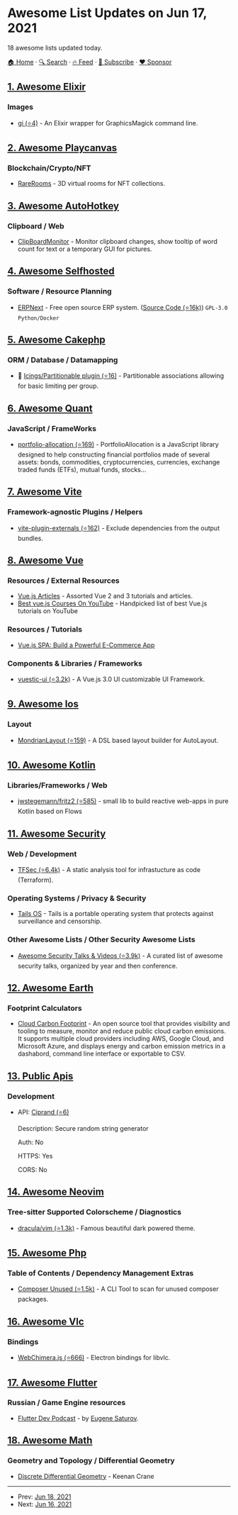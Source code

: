 # Awesome List Updates on Jun 17, 2021

18 awesome lists updated today.

[🏠 Home](/README.md) · [🔍 Search](https://www.trackawesomelist.com/search/) · [🔥 Feed](https://www.trackawesomelist.com/rss.xml) · [📮 Subscribe](https://trackawesomelist.us17.list-manage.com/subscribe?u=d2f0117aa829c83a63ec63c2f&id=36a103854c) · [❤️  Sponsor](https://github.com/sponsors/theowenyoung)



## [1. Awesome Elixir](/content/h4cc/awesome-elixir/README.md)

### Images

*   [gi (⭐4)](https://github.com/LangPham/gi) - An Elixir wrapper for GraphicsMagick command line.

## [2. Awesome Playcanvas](/content/playcanvas/awesome-playcanvas/README.md)

### Blockchain/Crypto/NFT

*   [RareRooms](https://www.rarerooms.io/) - 3D virtual rooms for NFT collections.

## [3. Awesome AutoHotkey](/content/ahkscript/awesome-AutoHotkey/README.md)

### Clipboard / Web

*   [ClipBoardMonitor](https://github.com/536/my-startup-ahk-scripts/blob/master/startup/ClipBoardMonitor/ClipBoardMonitor.ahk) - Monitor clipboard changes, show  tooltip of word count for text or a temporary GUI for pictures.

## [4. Awesome Selfhosted](/content/awesome-selfhosted/awesome-selfhosted/README.md)

### Software / Resource Planning

*   [ERPNext](https://erpnext.com) - Free open source ERP system. ([Source Code (⭐16k)](https://github.com/frappe/erpnext)) `GPL-3.0` `Python/Docker`

## [5. Awesome Cakephp](/content/FriendsOfCake/awesome-cakephp/README.md)

### ORM / Database / Datamapping

*   🍰 [Icings/Partitionable plugin (⭐16)](https://github.com/icings/partitionable) - Partitionable associations allowing for basic limiting per group.

## [6. Awesome Quant](/content/wilsonfreitas/awesome-quant/README.md)

### JavaScript / FrameWorks

*   [portfolio-allocation (⭐169)](https://github.com/lequant40/portfolio_allocation_js) - PortfolioAllocation is a JavaScript library designed to help constructing financial portfolios made of several assets: bonds, commodities, cryptocurrencies, currencies, exchange traded funds (ETFs), mutual funds, stocks...

## [7. Awesome Vite](/content/vitejs/awesome-vite/README.md)

### Framework-agnostic Plugins / Helpers

*   [vite-plugin-externals (⭐162)](https://github.com/crcong/vite-plugin-externals) - Exclude dependencies from the output bundles.

## [8. Awesome Vue](/content/vuejs/awesome-vue/README.md)

### Resources / External Resources

*   [Vue.js Articles](https://thewebdev.info/category/javascript/vue/) - Assorted Vue 2 and 3 tutorials and articles.
*   [Best vue.js Courses On YouTube](https://www.nbshare.io/blog/best-vue-js-courses-on-youtube/) - Handpicked list of best Vue.js tutorials on YouTube

### Resources / Tutorials

*   [Vue.js SPA: Build a Powerful E-Commerce App](https://snipcart.com/blog/building-a-vuejs-spa)

### Components & Libraries / Frameworks

*   [vuestic-ui (⭐3.2k)](https://github.com/epicmaxco/vuestic-ui) - A Vue.js 3.0 UI customizable UI Framework.

## [9. Awesome Ios](/content/vsouza/awesome-ios/README.md)

### Layout

*   [MondrianLayout (⭐159)](https://github.com/muukii/MondrianLayout) - A DSL based layout builder for AutoLayout.

## [10. Awesome Kotlin](/content/KotlinBy/awesome-kotlin/README.md)

### Libraries/Frameworks / Web

*   [jwstegemann/fritz2 (⭐585)](https://github.com/jwstegemann/fritz2) - small lib to build reactive web-apps in pure Kotlin based on Flows

## [11. Awesome Security](/content/sbilly/awesome-security/README.md)

### Web / Development

*   [TFSec (⭐6.4k)](https://github.com/tfsec/tfsec/) - A static analysis tool for infrastucture as code (Terraform).

### Operating Systems / Privacy & Security

*   [Tails OS](https://tails.boum.org/) - Tails is a portable operating system that protects against surveillance and censorship.

### Other Awesome Lists / Other Security Awesome Lists

*   [Awesome Security Talks & Videos (⭐3.9k)](https://github.com/PaulSec/awesome-sec-talks) - A curated list of awesome security talks, organized by year and then conference.

## [12. Awesome Earth](/content/philsturgeon/awesome-earth/README.md)

### Footprint Calculators

*   [Cloud Carbon Footprint](https://www.cloudcarbonfootprint.org/) - An open source tool that provides visibility and tooling to measure, monitor and reduce public cloud carbon emissions. It supports multiple cloud providers including AWS, Google Cloud, and Microsoft Azure, and displays energy and carbon emission metrics in a dashabord, command line interface or exportable to CSV.

## [13. Public Apis](/content/public-apis/public-apis/README.md)

### Development

- API: [Ciprand (⭐6)](https://github.com/polarspetroll/ciprand)

  Description: Secure random string generator

  Auth: No

  HTTPS: Yes

  CORS: No



## [14. Awesome Neovim](/content/rockerBOO/awesome-neovim/README.md)

### Tree-sitter Supported Colorscheme / Diagnostics

*   [dracula/vim (⭐1.3k)](https://github.com/dracula/vim) - Famous beautiful dark powered theme.

## [15. Awesome Php](/content/ziadoz/awesome-php/README.md)

### Table of Contents / Dependency Management Extras

*   [Composer Unused (⭐1.5k)](https://github.com/composer-unused/composer-unused) - A CLI Tool to scan for unused composer packages.

## [16. Awesome Vlc](/content/mfkl/awesome-vlc/README.md)

### Bindings

*   [WebChimera.js (⭐666)](https://github.com/RSATom/WebChimera.js) - Electron bindings for libvlc.

## [17. Awesome Flutter](/content/Solido/awesome-flutter/README.md)

### Russian / Game Engine resources

*   [Flutter Dev Podcast](https://open.spotify.com/show/5qc1VFD4pkJlUYZBVTOFCI?si=OWn7VCELRO2QV03Gi2u8nA\&nd=1) - by [Eugene Saturov](https://twitter.com/saturovv).

## [18. Awesome Math](/content/rossant/awesome-math/README.md)

### Geometry and Topology / Differential Geometry

*   [Discrete Differential Geometry](http://www.cs.cmu.edu/~kmcrane/Projects/DDG/paper.pdf) - Keenan Crane

---

- Prev: [Jun 18, 2021](/content/2021/06/18/README.md)
- Next: [Jun 16, 2021](/content/2021/06/16/README.md)